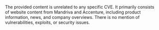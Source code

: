 The provided content is unrelated to any specific CVE. It primarily consists of website content from Mandriva and Accenture, including product information, news, and company overviews. There is no mention of vulnerabilities, exploits, or security issues.